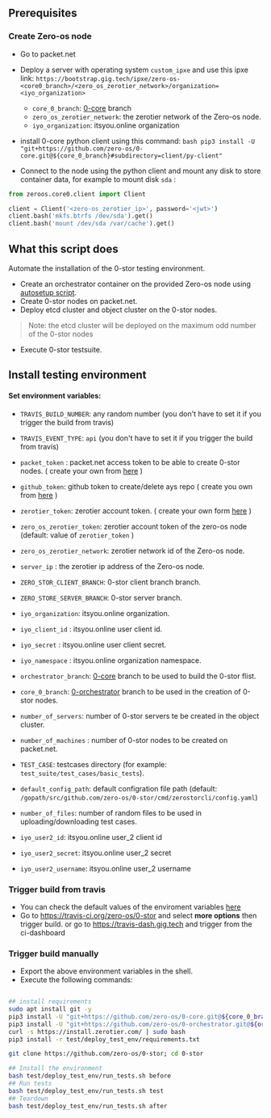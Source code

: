 ## Prerequisites 
### Create Zero-os node
- Go to packet.net
- Deploy a server with operating system ``custom_ipxe`` and use this ipxe link:
``
https://bootstrap.gig.tech/ipxe/zero-os-<core0_branch>/<zero_os_zerotier_network>/organization=<iyo_organization>
``
    - ``core_0_branch``: [0-core](https://github.com/zero-os/0-core) branch
    - ``zero_os_zerotier_network``: the zerotier network of the Zero-os node.
    - ``iyo_organization``: itsyou.online organization

- install 0-core python client using this command:
``bash
pip3 install -U "git+https://github.com/zero-os/0-core.git@${core_0_branch}#subdirectory=client/py-client"
``
- Connect to the node using the python client and mount any disk to store container data, for example to mount disk ``sda`` :

```python
from zeroos.core0.client import Client

client = Client('<zero-os_zerotier_ip>', password='<jwt>')
client.bash('mkfs.btrfs /dev/sda').get()
client.bash('mount /dev/sda /var/cache').get()
```


## What this script does
Automate the installation of the 0-stor testing environment.

- Create an orchestrator container on the provided Zero-os node using [autosetup script](https://github.com/zero-os/0-orchestrator/tree/master/autosetup).
- Create 0-stor nodes on packet.net.
- Deploy etcd cluster and object cluster on the 0-stor nodes.
> Note: the etcd cluster will be deployed on the maximum odd number of the 0-stor nodes
- Execute 0-stor testsuite.

## Install testing environment

#### Set environment variables:
- ``TRAVIS_BUILD_NUMBER``: any random number (you don't have to set it if you trigger the build from travis)
- ``TRAVIS_EVENT_TYPE``: ``api`` (you don't have to set it if you trigger the build from travis)

- ``packet_token`` : packet.net access token to be able to create 0-stor nodes. ( create your own from [here](https://app.packet.net/portal#/api-keys) )

- ``github_token``: github token to create/delete ays repo ( create you own from [here](https://github.com/settings/tokens) )
- ``zerotier_token``: zerotier account token. ( create your own form [here](https://my.zerotier.com/) )
- ``zero_os_zerotier_token``: zerotier account token of the zero-os node (default: value of ```zerotier_token``` )
- ``zero_os_zerotier_network``: zerotier network id of the Zero-os node.

- ``server_ip`` : the zerotier ip address of the Zero-os node.

- ``ZERO_STOR_CLIENT_BRANCH``: 0-stor client branch branch.
- ``ZERO_STORE_SERVER_BRANCH``: 0-stor server branch.

- ``iyo_organization``: itsyou.online organization.
- ``iyo_client_id`` : itsyou.online user client id.
- ``iyo_secret`` : itsyou.online user client secret.
- ``iyo_namespace`` : itsyou.online organization namespace.

- ``orchestrator_branch``: [0-core](https://github.com/zero-os/0-core) branch to be used to build the 0-stor flist.
- ``core_0_branch``: [0-orchestrator](https://github.com/zero-os/0-orchestrator) branch to be used in the creation of 0-stor nodes.
- ``number_of_servers``: number of 0-stor servers te be created in the object cluster.
- ``number_of_machines`` : number of 0-stor nodes to be created on packet.net.

- ``TEST_CASE``: testcases directory (for example: ``test_suite/test_cases/basic_tests``).
- ``default_config_path``: default configration file path (default: ``/gopath/src/github.com/zero-os/0-stor/cmd/zerostorcli/config.yaml``)
- ``number_of_files``: number of random files to be used in uploading/downloading test cases.
- ``iyo_user2_id``: itsyou.online user_2 client id
- ``iyo_user2_secret``: itsyou.online user_2 secret
- ``iyo_user2_username``: itsyou.online user_2 username

### Trigger build from travis
- You can check the default values of the enviroment variables [here](https://travis-ci.org/zero-os/0-stor/settings)
- Go to https://travis-ci.org/zero-os/0-stor and select **more options** then trigger build.
or go to https://travis-dash.gig.tech and trigger from the ci-dashboard

### Trigger build manually
- Export the above environment variables in the shell.
- Execute the following commands:
```bash

## install requirements
sudo apt install git -y
pip3 install -U "git+https://github.com/zero-os/0-core.git@${core_0_branch}#subdirectory=client/py-client"
pip3 install -U "git+https://github.com/zero-os/0-orchestrator.git@${orchestrator_branch}#subdirectory=pyclient"
curl -s https://install.zerotier.com/ | sudo bash
pip3 install -r test/deploy_test_env/requirements.txt

git clone https://github.com/zero-os/0-stor; cd 0-stor

## Install the environment
bash test/deploy_test_env/run_tests.sh before 
## Run tests
bash test/deploy_test_env/run_tests.sh test 
## Teardown
bash test/deploy_test_env/run_tests.sh after 
```